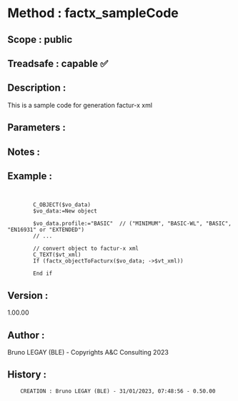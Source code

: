 ﻿# **Method :** factx_sampleCode
## **Scope :** public
## **Treadsafe :** capable ✅ 
## **Description :** 
This is a sample code for generation factur-x xml
## **Parameters :** 
## **Notes :** 

## **Example :** 
```

      
        C_OBJECT($vo_data)
        $vo_data:=New object
      
        $vo_data.profile:="BASIC"  // ("MINIMUM", "BASIC-WL", "BASIC", "EN16931" or "EXTENDED")
        // ...
      
        // convert object to factur-x xml
        C_TEXT($vt_xml)
        If (factx_objectToFacturx($vo_data; ->$vt_xml))
      
        End if
```
## **Version :** 
1.00.00
## **Author :** 
Bruno LEGAY (BLE) - Copyrights A&C Consulting 2023
## **History :** 

        CREATION : Bruno LEGAY (BLE) - 31/01/2023, 07:48:56 - 0.50.00

